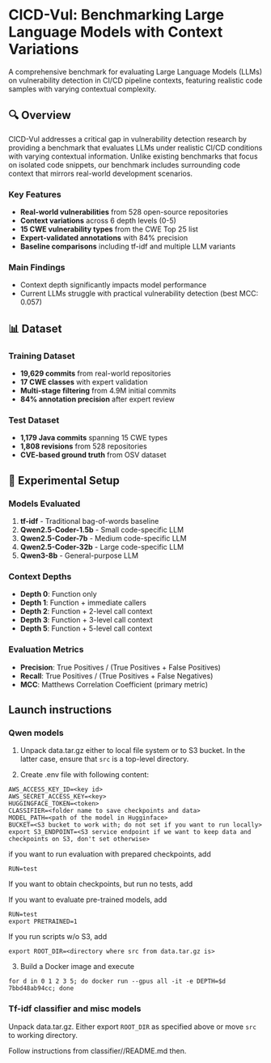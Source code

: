 # CICD-Vul: Benchmarking Large Language Models with Context Variations

A comprehensive benchmark for evaluating Large Language Models (LLMs) on vulnerability detection in CI/CD pipeline contexts, featuring realistic code samples with varying contextual complexity.

## 🔍 Overview

CICD-Vul addresses a critical gap in vulnerability detection research by providing a benchmark that evaluates LLMs under realistic CI/CD conditions with varying contextual information. Unlike existing benchmarks that focus on isolated code snippets, our benchmark includes surrounding code context that mirrors real-world development scenarios.

### Key Features

- **Real-world vulnerabilities** from 528 open-source repositories
- **Context variations** across 6 depth levels (0-5)
- **15 CWE vulnerability types** from the CWE Top 25 list
- **Expert-validated annotations** with 84% precision
- **Baseline comparisons** including tf-idf and multiple LLM variants

### Main Findings

- Context depth significantly impacts model performance
- Current LLMs struggle with practical vulnerability detection (best MCC: 0.057)

## 📊 Dataset

### Training Dataset
- **19,629 commits** from real-world repositories
- **17 CWE classes** with expert validation
- **Multi-stage filtering** from 4.9M initial commits
- **84% annotation precision** after expert review

### Test Dataset
- **1,179 Java commits** spanning 15 CWE types
- **1,808 revisions** from 528 repositories
- **CVE-based ground truth** from OSV dataset


## 🧪 Experimental Setup

### Models Evaluated

1. **tf-idf** - Traditional bag-of-words baseline
2. **Qwen2.5-Coder-1.5b** - Small code-specific LLM
3. **Qwen2.5-Coder-7b** - Medium code-specific LLM  
4. **Qwen2.5-Coder-32b** - Large code-specific LLM
5. **Qwen3-8b** - General-purpose LLM

### Context Depths

- **Depth 0**: Function only
- **Depth 1**: Function + immediate callers
- **Depth 2**: Function + 2-level call context
- **Depth 3**: Function + 3-level call context
- **Depth 5**: Function + 5-level call context

### Evaluation Metrics

- **Precision**: True Positives / (True Positives + False Positives)
- **Recall**: True Positives / (True Positives + False Negatives)
- **MCC**: Matthews Correlation Coefficient (primary metric)



## Launch instructions

### Qwen models

1. Unpack data.tar.gz either to local file system or to S3 bucket.
In the latter case, ensure that `src` is a top-level directory.

2. Create .env file with following content:

```
AWS_ACCESS_KEY_ID=<key id>
AWS_SECRET_ACCESS_KEY=<key>
HUGGINGFACE_TOKEN=<token>
CLASSIFIER=<folder name to save checkpoints and data>
MODEL_PATH=<path of the model in Hugginface>
BUCKET=<S3 bucket to work with; do not set if you want to run locally>
export S3_ENDPOINT=<S3 service endpoint if we want to keep data and checkpoints on S3, don't set otherwise>
```

if you want to run evaluation with prepared checkpoints, add
```
RUN=test
```

If you want to obtain checkpoints, but run no tests, add

If you want to evaluate pre-trained models, add
```
RUN=test
export PRETRAINED=1
```

If you run scripts w/o S3, add
```
export ROOT_DIR=<directory where src from data.tar.gz is>
```

3. Build a Docker image and execute
```
for d in 0 1 2 3 5; do docker run --gpus all -it -e DEPTH=$d 7bbd48ab94cc; done
```

### Tf-idf classifier and misc models

Unpack data.tar.gz. Either export `ROOT_DIR` as specified above or
move `src` to working directory.

Follow instructions from classifier/<name>/README.md then.


